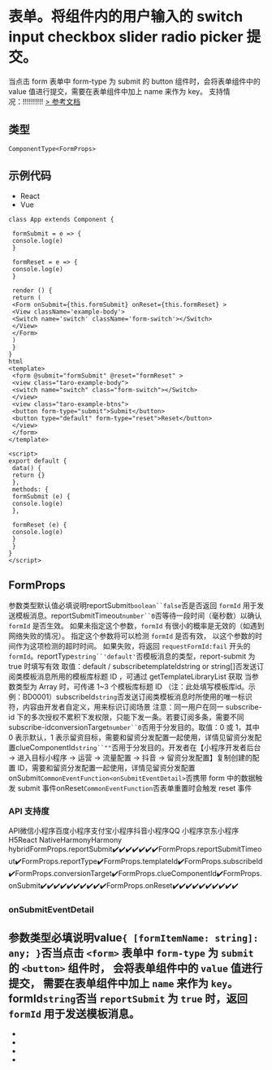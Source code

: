 # 表单。将组件内的用户输入的 switch input checkbox slider radio picker 提交。
当点击 form 表单中 form-type 为 submit 的 button 组件时，会将表单组件中的 value 值进行提交，需要在表单组件中加上 name 来作为 key。
支持情况：!!!!!!!!!!
[> 参考文档
](https://developers.weixin.qq.com/miniprogram/dev/component/form.html)
## 类型[​](form.html#类型)
```tsx
ComponentType<FormProps>
```

## 示例代码[​](form.html#示例代码)

- React
- Vue
```tsx
class App extends Component {

 formSubmit = e => {
 console.log(e)
 }

 formReset = e => {
 console.log(e)
 }

 render () {
 return (
 <Form onSubmit={this.formSubmit} onReset={this.formReset} >
 <View className='example-body'>
 <Switch name='switch' className='form-switch'></Switch>
 </View>
 </Form>
 )
 }
}
html
<template>
 <form @submit="formSubmit" @reset="formReset" >
 <view class="taro-example-body">
 <switch name="switch" class="form-switch"></Switch>
 </view>
 <view class="taro-example-btns">
 <button form-type="submit">Submit</button>
 <button type="default" form-type="reset">Reset</button>
 </view>
 </form>
</template>

<script>
export default {
 data() {
 return {}
 },
 methods: {
 formSubmit (e) {
 console.log(e)
 },

 formReset (e) {
 console.log(e)
 }
 }
}
</script>
```

## FormProps[​](form.html#formprops)
参数类型默认值必填说明reportSubmit`boolean``false`否是否返回 `formId` 用于发送模板消息。reportSubmitTimeout`number``0`否等待一段时间（毫秒数）以确认 `formId` 是否生效。
如果未指定这个参数，`formId` 有很小的概率是无效的（如遇到网络失败的情况）。
指定这个参数将可以检测 `formId` 是否有效，
以这个参数的时间作为这项检测的超时时间。
如果失败，将返回 `requestFormId:fail` 开头的 `formId`。reportType`string``'default'`否模板消息的类型，report-submit 为 true 时填写有效
取值：default / subscribetemplateIdstring or string[]否发送订阅类模板消息所用的模板库标题 ID ，可通过 getTemplateLibraryList 获取
当参数类型为 Array 时，可传递 1~3 个模板库标题 ID （注：此处填写模板库id。示例：BD0001）subscribeId`string`否发送订阅类模板消息时所使用的唯一标识符，内容由开发者自定义，用来标识订阅场景
注意：同一用户在同一 subscribe-id 下的多次授权不累积下发权限，只能下发一条。若要订阅多条，需要不同 subscribe-idconversionTarget`number``0`否用于分发目的。取值：0 或 1，其中 0 表示默认，1 表示留资目标，需要和留资分发配置一起使用，详情见留资分发配置clueComponentId`string``""`否用于分发目的。开发者在【小程序开发者后台 -> 进入目标小程序 -> 运营 -> 流量配置 -> 抖音 -> 留资分发配置】复制创建的配置 ID，需要和留资分发配置一起使用，详情见留资分发配置onSubmit`CommonEventFunction<onSubmitEventDetail>`否携带 form 中的数据触发 submit 事件onReset`CommonEventFunction`否表单重置时会触发 reset 事件
### API 支持度[​](form.html#api-支持度)
API微信小程序百度小程序支付宝小程序抖音小程序QQ 小程序京东小程序H5React NativeHarmonyHarmony hybridFormProps.reportSubmit✔️✔️✔️✔️✔️✔️✔️FormProps.reportSubmitTimeout✔️FormProps.reportType✔️FormProps.templateId✔️FormProps.subscribeId✔️FormProps.conversionTarget✔️FormProps.clueComponentId✔️FormProps.onSubmit✔️✔️✔️✔️✔️✔️✔️✔️✔️✔️FormProps.onReset✔️✔️✔️✔️✔️✔️✔️✔️✔️✔️
### onSubmitEventDetail[​](form.html#onsubmiteventdetail)
参数类型必填说明value`{ [formItemName: string]: any; }`否当点击 `<form>` 表单中 `form-type` 为 `submit` 的 `<button>` 组件时，
会将表单组件中的 `value` 值进行提交，
需要在表单组件中加上 `name` 来作为 `key`。formId`string`否当 `reportSubmit` 为 `true` 时，返回 `formId` 用于发送模板消息。
- 
- 
- 

- 
-
